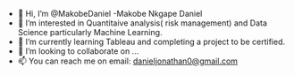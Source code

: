 - 👋 Hi, I’m @MakobeDaniel -Makobe Nkgape Daniel
- 👀 I’m interested in Quantitaive analysis( risk management) and Data Science particularly Machine Learning. 
- 🌱 I’m currently learning Tableau and completing a project to be certified.
- 💞️ I’m looking to collaborate on ...
- 📫 You can reach me on email: danieljonathan0@gmail.com

<!---
MakobeDaniel/MakobeDaniel is a ✨ special ✨ repository because its `README.md` (this file) appears on your GitHub profile.
You can click the Preview link to take a look at your changes.
--->
